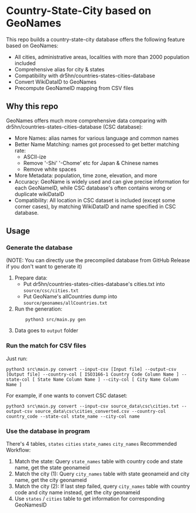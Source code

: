 # Country-State-City based on GeoNames

This repo builds a country-state-city database offers the following feature based on GeoNames:

- All cities, administrative areas, localities with more than 2000 population included
- Comprehensive alias for city & states
- Compatibility with dr5hn/countries-states-cities-database
- Convert WikiDataID to GeoNames
- Precompute GeoNameID mapping from CSV files

## Why this repo
GeoNames offers much more comprehensive data comparing with dr5hn/countries-states-cities-database (CSC database):
- More Names: alias names for various language and common names
- Better Name Matching: names got processed to get better matching rate:
    - ASCII-ize
    - Remove '-Shi' '-Chome' etc for Japan & Chinese names
    - Remove white spaces
- More Metadata: population, time zone, elevation, and more
- Accuracy: GeoName is widely used and can give precise information for each GeoNameID, while CSC database's often contains wrong or duplicate wikiDataID
- Compatibility: All location in CSC dataset is included (except some corner cases), by matching WikiDataID and name specified in CSC database.

## Usage

### Generate the database
(NOTE: You can directly use the precompiled database from GitHub Release if you don't want to generate it)

1. Prepare data:
    - Put dr5hn/countries-states-cities-database's cities.txt into `source/csc/cities.txt`
    - Put GeoName's allCountries dump into `source/geonames/allCountries.txt`
2. Run the generation:
    ```
        python3 src/main.py gen
    ```
3. Data goes to `output` folder

### Run the match for CSV files

Just run:
```
python3 src\main.py convert --input-csv [Input file] --output-csv [Output file] --country-col [ ISO3166-1 Country Code Column Name ] --state-col [ State Name Column Name ] --city-col [ City Name Column Name ]
```
For example, if one wants to convert CSC dataset:
```
python3 src\main.py convert --input-csv source_data\csc\cities.txt --output-csv source_data\csc\cities_converted.csv --country-col country_code --state-col state_name --city-col name
```

### Use the database in program

There's 4 tables, `states` `cities` `state_names` `city_names`
Recommended Workflow:
1. Match the state: Query `state_names` table with country code and state name, get the state geonameid
2. Match the city (1): Query `city_names` table with state geonameid and city name, get the city geonameid
3. Match the city (2): If last step failed, query `city_names` table with country code and city name instead, get the city geonameid
4. Use `states` / `cities` table to get information for corresponding GeoNamesID
